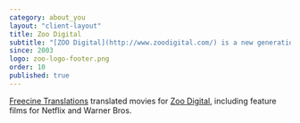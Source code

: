```yaml
---
category: about_you
layout: "client-layout"
title: Zoo Digital
subtitle: "[ZOO Digital](http://www.zoodigital.com/) is a new generation provider of services that works with leading content owners and creative organizations to enable the delivery of media content through the use of Cloud computing. ZOO is specialized in subtitling, captioning and dubbing services, and is based in El Segundo, CA, USA"
since: 2003
logo: zoo-logo-footer.png
order: 10
published: true
---
```

[Freecine Translations](http://freecinetranslations.com/) translated movies for [Zoo Digital](http://www.zoodigital.com/), including feature films for Netflix and Warner Bros.